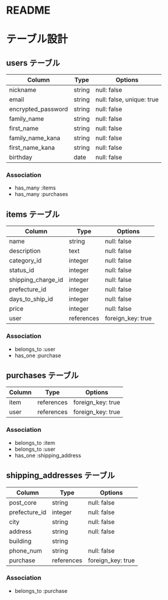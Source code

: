 # README

# テーブル設計

## users テーブル

| Column              | Type    | Options     |
| ------------------- | --------| ----------- |
| nickname            | string  | null: false |
| email               | string  | null: false, unique: true|
| encrypted_password  | string  | null: false |
| family_name         | string  | null: false |
| first_name          | string  | null: false |
| family_name_kana    | string  | null: false |
| first_name_kana     | string  | null: false |
| birthday            | date    | null: false |

### Association

- has_many :items
- has_many :purchases


## items テーブル

| Column             | Type       | Options              |
| ------------------ | ---------- | ---------------------|
| name               | string     | null: false          |
| description        | text       | null: false          |
| category_id        | integer    | null: false          |
| status_id          | integer    | null: false          |
| shipping_charge_id | integer    | null: false          |
| prefecture_id      | integer    | null: false          |
| days_to_ship_id    | integer    | null: false          |
| price              | integer    | null: false          |
| user               | references | foreign_key: true    |

### Association

- belongs_to :user
- has_one   :purchase


## purchases テーブル

| Column       | Type       | Options            |
| ------------ | ---------- | ------------------ |
| item         | references |  foreign_key: true |
| user         | references |  foreign_key: true |


### Association

- belongs_to :item
- belongs_to :user
- has_one    :shipping_address


## shipping_addresses テーブル

| Column        | Type       | Options           |
| ------------- | ---------- | ------------------|
| post_core     | string     | null: false       |
| prefecture_id | integer    | null: false       |
| city          | string     | null: false       |
| address       | string     | null: false       |
| building      | string     |                   |
| phone_num     | string     | null: false       |
| purchase      | references | foreign_key: true |


### Association

- belongs_to :purchase